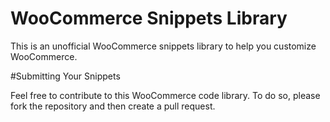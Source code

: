 # WooCommerce Snippets Library
This is an unofficial WooCommerce snippets library to help you customize WooCommerce.

#Submitting Your Snippets

Feel free to contribute to this WooCommerce code library. To do so, please fork the repository and then create a pull request.
